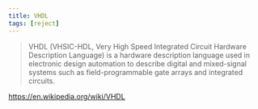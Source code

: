 ```yaml
---
title: VHDL
tags: [reject]
---
```


> VHDL (VHSIC-HDL, Very High Speed Integrated Circuit Hardware Description
> Language) is a hardware description language used in electronic design
> automation to describe digital and mixed-signal systems such as
> field-programmable gate arrays and integrated circuits.

<https://en.wikipedia.org/wiki/VHDL>
